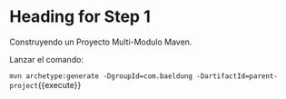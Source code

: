 # Heading for Step 1

Construyendo un Proyecto Multi-Modulo Maven.

Lanzar el comando:

`mvn archetype:generate -DgroupId=com.baeldung -DartifactId=parent-project`{{execute}}



